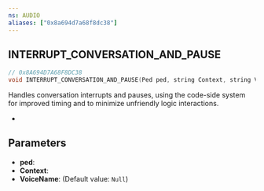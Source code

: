 ```yaml
---
ns: AUDIO
aliases: ["0x8a694d7a68f8dc38"]
---
```

## INTERRUPT_CONVERSATION_AND_PAUSE

```c
// 0x8A694D7A68F8DC38
void INTERRUPT_CONVERSATION_AND_PAUSE(Ped ped, string Context, string VoiceName);
```

Handles conversation interrupts and pauses, using the code-side system for improved timing and to minimize unfriendly logic interactions.

-


## Parameters
* **ped**: 
* **Context**: 
* **VoiceName**: (Default value: `Null`)

